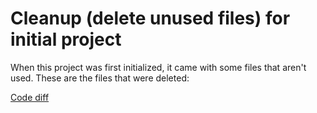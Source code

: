 # Cleanup (delete unused files) for initial project

When this project was first initialized, it came with some files that aren't used. These are the files that were deleted:

[Code diff](#TODO)